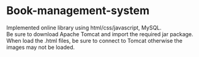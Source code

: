 # Book-management-system
Implemented online library using html/css/javascript, MySQL. </br>
Be sure to download Apache Tomcat and import the required jar package. </br>
When load the .html files, be sure to connect to Tomcat otherwise the images may not be loaded.

